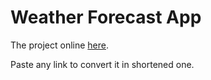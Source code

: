# Weather Forecast App

The project online [here](https://volodymyrvoronov.github.io/URL-shortener/).

Paste any link to convert it in shortened one. 
